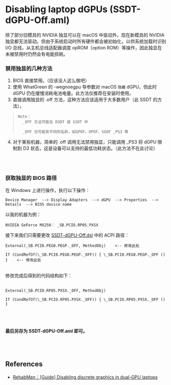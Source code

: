 # Disabling laptop dGPUs (SSDT-dGPU-Off.aml)
除了部分旧模具的 NVIDIA 独显可以在 macOS 中驱动外，现在新模具的 NVIDIA 独显都无法驱动。但由于系统启动时所有硬件都会被初始化，以供系统加载时识别 I/O 总线，从主机总线适配器调度 opROM（option ROM）等操作，因此独显在未被禁用时仍然会有电能损耗。
<br>
### 禁用独显的几种方法
1. BIOS 直接禁用。（应该没人这么做吧）<br>
2. 使用 WhatGreen 的 -wegnoegpu 导参数对 macOS `隐藏` dGPU，但此时 dGPU 仍在缓慢消耗电池电量。此方法仅推荐在安装时使用。<br>
3. 直接调用独显的 .off 方法，这种方法应该适用于大多数用户（此 SSDT 的方法）。

> ```
> Note：
> 	_OFF 方法可能在 DSDT 或 SSDT 中
> 	
> 	_OFF 也可能有不同的名称，如GPOF、OPOF、SGOF _PS3 等
> ```

4. 对于某些机器，简单的 .off 调用无法禁用独显，只能调用 _PS3 将 dGPU 限制到 D3 状态，这是设备可以支持的最低功耗状态。（此方法不在此讨论）<br>

<br>
<br>

### 获取独显的 BIOS 路径
在 Windows 上进行操作，执行以下操作：

```
Device Manager  --> Display Adapters  --> dGPU  --> Properties  --> Details  --> BIOS device name
```

以我的机器为例：<br>

```
NVIDIA GeForce MX250： _SB.PCIO.RP05.PXSX
```


接下来我们只需要更改 [SSDT-dGPU-Off.dsl](https://github.com/ZuoMu-T/Hackintosh_HP-ZHAN-66-Pro-G2/blob/master/ACPI_Build/02-Disabling%20dGPUs/SSDT-dGPU-Off.dsl) 中的 ACPI 路径：<br>

```
External(_SB.PCI0.PEG0.PEGP._OFF, MethodObj)	<-- 修改此处

If (CondRefOf(\_SB.PCI0.PEG0.PEGP._OFF)) { \_SB.PCI0.PEG0.PEGP._OFF () }	<-- 修改此处
```

<br>
修改完成后得到的代码结构如下：<br>
<br>

```
External(_SB.PCIO.RP05.PXSX._OFF, MethodObj)

If (CondRefOf(\_SB.PCIO.RP05.PXSX._OFF)) { \_SB.PCIO.RP05.PXSX._OFF () }
```

<br>
<br>

#### 最后另存为 SSDT-dGPU-Off.aml 即可。

<br>
<br>

## References
* [RehabMan：[Guide] Disabling discrete graphics in dual-GPU laptops](https://www.tonymacx86.com/threads/guide-disabling-discrete-graphics-in-dual-gpu-laptops.163772/)
